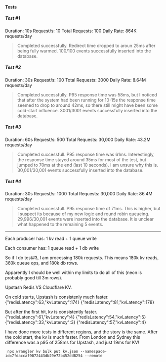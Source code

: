 #### Tests

##### Test #1
Duration: 10s
Request/s: 10
Total Requests: 100
Daily Rate: 864K requests/day

> Completed successfully. Redirect time dropped to aroun 25ms after being fully warmed. 100/100 events successfully inserted into the database.

##### Test #2
Duration: 30s
Request/s: 100
Total Requests: 3000
Daily Rate: 8.64M requests/day

> Completed successfully. P95 response time was 58ms, but I noticed that after the system had been running for 10-15s the response time seemed to drop to around 42ms, so there still might have been some cold-start influence. 3001/3001 events successfully inserted into the database.

##### Test #3

Duration: 60s
Request/s: 500
Total Requests: 30,000
Daily Rate: 43.2M requests/day

> Completed successfull. P95 response time was 61ms. Interestingly, the response time stayed around 35ms for most of the test, but jumped to 70ms at the end (last 10 seconds). I am unsure why this is. 30,001/30,001 events successfully inserted into the database.

##### Test #4

Duration: 30s
Request/s: 1000
Total Requests: 30,000
Daily Rate: 86.4M requests/day

> Completed successfull. P95 response time of 71ms. This is higher, but I suspect its because of my new logic and round robin queueing. 29,996/30,001 events were inserted into the database. It is unclear what happened to the remaining 5 events.

------

Each producer has:
1 kv read + 1 queue write

Each consumer has:
1 queue read + 1 db write

So if I do test#3, I am processing 180k requests.
This means 180k kv reads, 360k queue ops, and 180k db rows.

Apparently I should be well within my limits to do all of this (neon is probably good till 3m rows).

Upstash Redis VS Cloudflare KV.

On cold starts, Upstash is consistenly much faster.
{"redisLatency":63,"kvLatency":174}
{"redisLatency":81,"kvLatency":178}

But after the first hit, kv is consistently faster.
{"redisLatency":61,"kvLatency":4}
{"redisLatency":54,"kvLatency":5}
{"redisLatency":33,"kvLatency":3}
{"redisLatency":57,"kvLatency":4}

I have done more tests in different regions, and the story is the same.
After the cold start, the kv is much faster.
From London and Sydney this difference was a p95 of 258ms for Upstash, and just 19ms for KV!



```
 npx wrangler kv bulk put kv.json --namespace-id=7fdaccaf9072443db29e72b452dd8254 --remote
```

